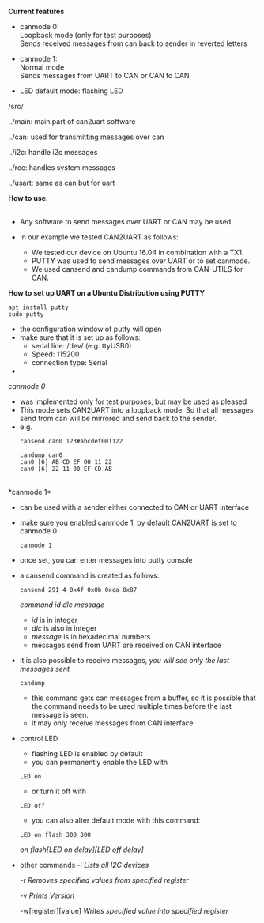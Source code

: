 **Current features** <br />
  - canmode 0: <br />
    Loopback mode (only for test purposes) <br />
    Sends received messages from can back to sender in reverted letters <br />   
    
 - canmode 1: <br />
    Normal mode <br />
    Sends messages from UART to CAN or CAN to CAN <br />
    
 - LED default mode: flashing LED <br /> 

  /src/ <br />

  ../main: main part of can2uart software <br />

  ../can: used for transmitting messages over can <br />

  ../i2c: handle i2c messages <br />

  ../rcc: handles system messages <br />

  ../usart: same as can but for uart <br />
  
**How to use:** <br />
 <br />
- Any software to send messages over UART or CAN may be used <br />

- In our example we tested CAN2UART as follows: <br />
  - We tested our device on Ubuntu 16.04 in combination with a TX1. <br />
  - PUTTY was used to send messages over UART or to set canmode. <br />
  - We used cansend and candump commands from CAN-UTILS for CAN. <br />

**How to set up UART on a Ubuntu Distribution using PUTTY** <br />

```
apt install putty
sudo putty
```

- the configuration window of putty will open
- make sure that it is set up as follows:
  - serial line: /dev/<uart port> (e.g. ttyUSB0)
  - Speed: 115200
  - connection type: Serial
- 

*canmode 0* <br />

- was implemented only for test purposes, but may be used as pleased <br />
- This mode sets CAN2UART into a loopback mode. So that all messages send from can will be mirrored and send back to the sender. <br />
- e.g. <br />
  ```
  cansend can0 123#abcdef001122
  ```
  ```
  candump can0
  can0 [6] AB CD EF 00 11 22
  can0 [6] 22 11 00 EF CD AB 
  ```
<br />
*canmode 1* <br />

- can be used with a sender either connected to CAN or UART interface <br />
- make sure you enabled canmode 1, by default CAN2UART is set to canmode 0 <br />
  ```
  canmode 1
  ```
- once set, you can enter messages into putty console <br />
- a cansend command is created as follows: <br />
  ```
  cansend 291 4 0x4f 0x0b 0xca 0x87
  ```
  *command id dlc message*
    - *id* is in integer
    - *dlc* is also in integer
    - *message* is in hexadecimal numbers
  - messages send from UART are received on CAN interface  
- it is also possible to receive messages, *you will see only the last messages sent* <br />
  ```
  candump
  ```
  - this command gets can messages from a buffer, so it is possible that the command needs to be used multiple times before the last message is seen. <br />
  - it may only receive messages from CAN interface
  
- control LED
  - flashing LED is enabled by default
  - you can permanently enable the LED with
  ```
  LED on
  ```
  - or turn it off with
  ```
  LED off
  ```
  - you can also alter default mode with this command:
  ```
  LED on flash 300 300
  ```
  *on flash[LED on delay][LED off delay]*
  
- other commands
  -l *Lists all I2C devices*<br />

  -r *Removes specified values from specified register*<br />

  -v *Prints Version* <br />

  -w[register][value] *Writes specified value into specified register*<br />
